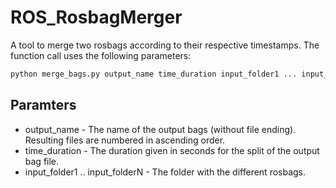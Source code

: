 # ROS_RosbagMerger
A tool to merge two rosbags according to their respective timestamps. The function call uses the following parameters:
```python
python merge_bags.py output_name time_duration input_folder1 ... input_folderN
```
## Paramters
* output_name - The name of the output bags (without file ending). Resulting files are numbered in ascending order.
* time_duration - The duration given in seconds for the split of the output bag file.
* input_folder1 .. input_folderN - The folder with the different rosbags.
